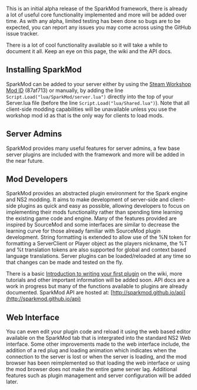 This is an initial alpha release of the SparkMod framework, there is already a lot of useful core functionality implemented and more will be added over time. As with any alpha, limited testing has been done so bugs are to be expected, you can report any issues you may come across using the GitHub issue tracker.

There is a lot of cool functionality available so it will take a while to document it all. Keep an eye on this page, the wiki and the API docs.

## Installing SparkMod
SparkMod can be added to your server either by using the [Steam Workshop Mod ID](http://steamcommunity.com/sharedfiles/filedetails/?id=142276371) (87af713) or manually, by adding the line `Script.Load("lua/SparkMod/server.lua")` directly into the top of your Server.lua file (before the line `Script.Load("lua/Shared.lua")`). Note that all client-side modding capabilities will be unavailable unless you use the workshop mod id as that is the only way for clients to load mods.

## Server Admins
SparkMod provides many useful features for server admins, a few base server plugins are included with the framework and more will be added in the near future.

## Mod Developers
SparkMod provides an abstracted plugin environment for the Spark engine and NS2 modding. It aims to make development of server-side and client-side plugins as quick and easy as possible, allowing developers to focus on implementing their mods functionality rather than spending time learning the existing game code and engine. Many of the features provided are inspired by SourceMod and some interfaces are similar to decrease the learning curve for those already familiar with SourceMod plugin development. String formatting is extended to allow use of the %N token for formatting a ServerClient or Player object as the players nickname, the %T and %t translation tokens are also supported for global and context based language translations. Server plugins can be loaded/reloaded at any time so that changes can be made and tested on the fly.

There is a basic [Introduction to writing your first plugin](https://github.com/SparkMod/SparkMod/wiki/Introduction) on the wiki, more tutorials and other important information will be added soon. API docs are a work in progress but many of the functions available to plugins are already documented. SparkMod API are hosted at: [http://sparkmod.github.io/api](http://sparkmod.github.io/api)

## Web Interface
You can even edit your plugin code and reload it using the web based editor available on the SparkMod tab that is intergrated into the standard NS2 Web interface. Some other improvements made to the web interface include, the addition of a red plug and loading animation which indicates when the connection to the server is lost or when the server is loading, and the mod browser has been reimplemented so that loading the web interface or using the mod browser does not make the entire game server lag. Additional features such as plugin management and server configuration will be added later.